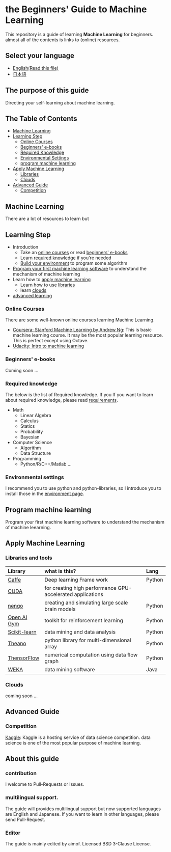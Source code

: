 # __the Beginners' Guide to Machine Learning__

This repository is a guide of learning __Machine Learning__ for beginners. almost all of the contents is links to (online) resources.

## Select your language

* [English(Read this file)](#the-table-of-contents)
* [日本語](./日本語/README.md)

## The purpose of this guide

Directing your self-learning about machine learning.

## The Table of Contents

* [Machine Learning](#machine-learning)
* [Learning Step](#learning-step)
  * [Online Courses](#online-courses)
  * [Beginners' e-books](#beginners-e-books)
  * [Required Knowledge](#required-knowledge)
  * [Environmental Settings](#environmental-settings)
  * [program machine learning](#program-machine-learning)
* [Apply Machine Learning](#apply-machine-learning)
  * [Libraries](#libraries-or-tools)
  * [Clouds](#clouds)
* [Advanced Guide](#advanced-guide)
  * [Competition](#Competition)

## Machine Learning

There are a lot of resources to learn but


## Learning Step

* Introduction
  * Take an [online courses](#online-courses) or read [beginners' e-books](#beginners-e-books)
  * Learn [required knowledge](#required-knowledge) if you're needed
  * [Build your environment](#environmental-settings) to program some algorithm
* [Program your first machine learning software](#program-machine-learning) to understand the mechanism of machine learning
* Learn how to [apply machine learning](#apply-machine-learning)
  * Learn how to use [libraries](#libraries-or-machine-learning-tools)
  * learn [clouds](#clouds)
* [advanced learning](#advanced-guide)


### Online Courses

There are some well-known online courses learning Machine Learning.

* [Coursera: Stanford Machine Learning by Andrew Ng](https://www.coursera.org/learn/machine-learning): This is basic machine learning course. It may be the most popular learning resource. This is perfect except using Octave.
* [Udacity: Intro to machine learning](https://www.udacity.com/course/intro-to-machine-learning--ud120)

### Beginners' e-books

Coming soon ...

### Required knowledge

The below is the list of Required knowledge. If you  If you want to learn about required knowledge, please read [requirements](./English/requirements.md).

* Math
  * Linear Algebra
  * Calculus
  * Statics
  * Probability
  * Bayesian
* Computer Science
  * Algorithm
  * Data Structure
* Programming
  * Python/R/C++/Matlab ...

### Environmental settings

I recommend you to use python and python-libraries, so I introduce you to install those in the [environment page](./English/environment.md).

## Program machine learning

Program your first machine learning software to understand the mechanism of machine leearning.

## Apply Machine Learning

### Libraries and tools

|Library|what is this?|Lang|
|:--|:--|:--|
|[Caffe](http://caffe.berkeleyvision.org/)|Deep learning Frame work|Python|
|[CUDA](https://developer.nvidia.com/cuda-downloads)|for creating high performance GPU-accelerated applications|
|[nengo](https://github.com/nengo/nengo)|creating and simulating large scale brain models|Python|
|[Open AI Gym](https://gym.openai.com/)|toolkit for reinforcement learning|Python|
|[Scikit-learn](http://scikit-learn.org/stable/)|data mining and data analysis|Python|
|[Theano](http://deeplearning.net/software/theano/)|python library for multi-dimensional array|Python|
|[ThensorFlow](https://www.tensorflow.org/)|numerical computation using data flow graph|Python|
|[WEKA](http://www.cs.waikato.ac.nz/ml/weka/)|data mining software|Java|

### Clouds

coming soon ...

## Advanced Guide

### Competition

[Kaggle](https://www.kaggle.com/): Kaggle is a hosting service of data science competition. data science is one of the most popular purpose of machine learning.



## About this guide

### contribution

I welcome to Pull-Requests or Issues.

### multilingual support.

The guide will provides multilingual support but now supported languages are English and Japanese.  If you want to learn in other languages, please send Pull-Request.

### Editor

The guide is mainly edited by aimof. Licensed BSD 3-Clause License.
